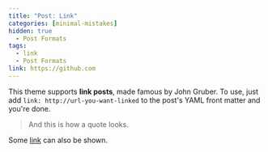 ```yaml
---
title: "Post: Link"
categories: [minimal-mistakes]
hidden: true
  - Post Formats
tags:
  - link
  - Post Formats
link: https://github.com
---
```


This theme supports **link posts**, made famous by John Gruber. To use, just add `link: http://url-you-want-linked` to the post's YAML front matter and you're done.

> And this is how a quote looks.

Some [link](#) can also be shown.
<!--stackedit_data:
eyJoaXN0b3J5IjpbLTEwMDI3Nzk1MTBdfQ==
-->